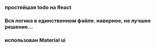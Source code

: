 ### простейшая todo на React

### Вся логика в единственном файле. наверное, не лучшее решение...

### использован Material ui

